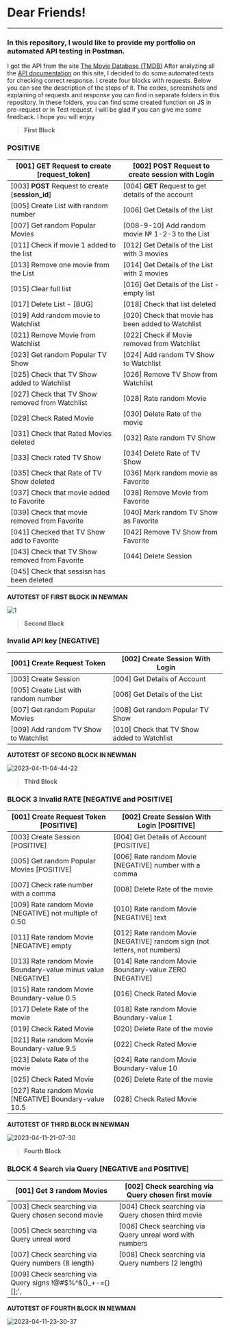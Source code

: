 # Dear Friends!
---
### In this repository, I would like to provide my portfolio on automated API testing in Postman.

I got the API from the site [The Movie Database (TMDB)](https://www.themoviedb.org/)
After analyzing all the [API documentation](https://developers.themoviedb.org/3/getting-started/introduction) on this site, I decided to do some automated tests for checking correct response. I create four blocks with requests. Below you can see the description of the steps of it. The codes, screenshots and explaining of requests and response you can find in separate folders in this repository. In these folders, you can find some created function on JS in pre-request or in Test request. I will be glad if you can give me some feedback. I hope you will enjoy

>__First Block__
### POSITIVE

| [001] __GET__ Request to create [__request_token__] | [002] __POST__ Request to create session with Login |
| - | - |
| [003] __POST__ Request to create [__session_id__] | [004] __GET__ Request to get details of the account |
| [005] Create List with random number | [006] Get Details of the List |
| [007] Get random Popular Movies | [008-9-10] Add random movie № 1-2-3 to the List |
| [011] Check if movie 1 added to the list | [012] Get Details of the List with 3 movies|
| [013] Remove one movie from the List | [014] Get Details of the List with 2 movies |
| [015] Clear full list | [016] Get Details of the List - empty list |
| [017] Delete List -  [BUG] | [018] Check that list deleted | 
| [019] Add random movie to Watchlist | [020] Check that movie has been added to Watchlist | 
| [021] Remove Movie from Watchlist | [022] Check if Movie removed from Watchlist | 
| [023] Get random Popular TV Show| [024] Add random TV Show to Watchlist | 
| [025] Check that TV Show added to Watchlist | [026] Remove TV Show from Watchlist | 
| [027] Check that TV Show removed from Watchlist | [028] Rate random Movie | 
| [029] Check Rated Movie | [030] Delete Rate of the movie | 
| [031] Check that Rated Movies deleted | [032] Rate random TV Show | 
| [033] Check rated TV Show | [034] Delete Rate of TV Show | 
| [035] Check that Rate of TV Show deleted | [036] Mark random movie as Favorite | 
| [037] Check that movie added to Favorite | [038] Remove Movie from Favorite | 
| [039] Check that movie removed from Favorite | [040] Mark random TV Show as Favorite | 
| [041] Checked that TV Show add to Favorite | [042] Remove TV Show from Favorite | 
| [043] Check that TV Show removed from Favorite| [044] Delete Session | 
| [045] Check that sessisn has been deleted | | 

__AUTOTEST OF FIRST BLOCK IN NEWMAN__

![1](https://user-images.githubusercontent.com/122685448/231402831-3a522a09-8f3d-46b6-b09f-7ded1bfb620f.gif)


>__Second Block__
### Invalid API key [NEGATIVE]

| [001] Create Request Token | [002] Create Session With Login |
| - | - |
| [003] Create Session | [004] Get Details of Account |
| [005] Create List with random number | [006] Get Details of the List |
| [007] Get random Popular Movies | [008] Get random Popular TV Show |
| [009] Add random TV Show to Watchlist | [010] Check that TV Show added to Watchlist |

__AUTOTEST OF SECOND BLOCK IN NEWMAN__

![2023-04-11-04-44-22](https://user-images.githubusercontent.com/122685448/231403047-30582b91-218c-461d-8884-60f872708a92.gif)

>__Third Block__
### BLOCK 3 Invalid RATE [NEGATIVE and POSITIVE]

| [001] Create Request Token [POSITIVE] | [002] Create Session With Login [POSITIVE] |
| - | - |
| [003] Create Session [POSITIVE] | [004] Get Details of Account [POSITIVE] |
| [005] Get random Popular Movies [POSITIVE] | [006] Rate random Movie [NEGATIVE] number with a comma |
| [007] Check rate number with a comma | [008] Delete Rate of the movie |
| [009] Rate random Movie [NEGATIVE] not multiple of 0.50 | [010] Rate random Movie [NEGATIVE] text |
| [011] Rate random Movie [NEGATIVE] empty | [012] Rate random Movie [NEGATIVE] random sign (not letters, not numbers) |
| [013] Rate random Movie Boundary-value minus value  [NEGATIVE] | [014] Rate random Movie Boundary-value ZERO  [NEGATIVE] |
| [015] Rate random Movie Boundary-value 0.5 | [016] Check Rated Movie |
| [017] Delete Rate of the movie | [018] Rate random Movie Boundary-value 1 |
| [019] Check Rated Movie | [020] Delete Rate of the movie |
| [021] Rate random Movie Boundary-value 9.5 | [022] Check Rated Movie |
| [023] Delete Rate of the movie | [024] Rate random Movie Boundary-value 10 |
| [025] Check Rated Movie | [026] Delete Rate of the movie |
| [027] Rate random Movie [NEGATIVE] Boundary-value 10.5 | [028] Check Rated Movie |

__AUTOTEST OF THIRD BLOCK IN NEWMAN__

![2023-04-11-21-07-30](https://user-images.githubusercontent.com/122685448/231403170-acc1fd6b-7341-4333-a08a-6136e68ec64f.gif)

>__Fourth Block__
### BLOCK 4 Search via Query [NEGATIVE and POSITIVE]


| [001] Get 3 random Movies | [002]  Check searching via Query chosen first movie |
| - | - |
| [003]  Check searching via Query chosen second movie | [004]  Check searching via Query chosen third movie |
| [005]  Check searching via Query unreal word | [006]  Check searching via Query unreal word with numbers |
| [007]  Check searching via Query numbers (8 length) | [008]  Check searching via Query numbers (2 length) |
| [009]  Check searching via Query signs !@#$%^&()_+-={}[];', | |

__AUTOTEST OF FOURTH BLOCK IN NEWMAN__

![2023-04-11-23-30-37](https://user-images.githubusercontent.com/122685448/231403234-64422351-fcbc-425c-a50d-9790a5f0666d.gif)

